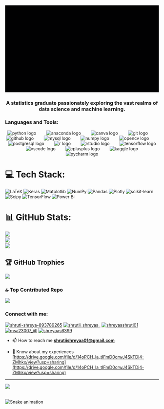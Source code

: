 ![logo](https://github.com/shruti-shreya01/shruti-shreya01/blob/main/download.gif)

<h3 align="center">A statistics graduate passionately exploring the vast realms of data science and machine learning.</h3>

<h3 align="left">Languages and Tools:</h3>
<div align="center">
<img src="https://cdn.jsdelivr.net/gh/devicons/devicon/icons/python/python-original.svg" height="50" alt="python logo"  />
  <img width="25" />
  <img src="https://cdn.jsdelivr.net/gh/devicons/devicon/icons/anaconda/anaconda-original.svg" height="50" alt="anaconda logo"  />
  <img width="25" />
  <img src="https://cdn.jsdelivr.net/gh/devicons/devicon/icons/canva/canva-original.svg" height="50" alt="canva logo"  />
  <img width="25" />
  <img src="https://cdn.jsdelivr.net/gh/devicons/devicon/icons/git/git-original.svg" height="50" alt="git logo"  />
  <img width="25" />
  <img src="https://cdn.jsdelivr.net/gh/devicons/devicon/icons/github/github-original.svg" height="50" alt="github logo"  />
  <img width="25" />
  <img src="https://cdn.jsdelivr.net/gh/devicons/devicon/icons/mysql/mysql-original.svg" height="50" alt="mysql logo"  />
  <img width="25" />
  <img src="https://cdn.jsdelivr.net/gh/devicons/devicon/icons/numpy/numpy-original.svg" height="50" alt="numpy logo"  />
  <img width="25" />
  <img src="https://cdn.jsdelivr.net/gh/devicons/devicon/icons/opencv/opencv-original.svg" height="50" alt="opencv logo"  />
  <img width="25" />
  <img src="https://cdn.jsdelivr.net/gh/devicons/devicon/icons/postgresql/postgresql-original.svg" height="50" alt="postgresql logo"  />
  <img width="25" />
  <img src="https://cdn.jsdelivr.net/gh/devicons/devicon/icons/r/r-original.svg" height="50" alt="r logo"  />
  <img width="25" />
  <img src="https://cdn.jsdelivr.net/gh/devicons/devicon/icons/rstudio/rstudio-original.svg" height="50" alt="rstudio logo"  />
  <img width="25" />
  <img src="https://cdn.jsdelivr.net/gh/devicons/devicon/icons/tensorflow/tensorflow-original.svg" height="50" alt="tensorflow logo"  />
  <img width="25" />
  <img src="https://cdn.jsdelivr.net/gh/devicons/devicon/icons/vscode/vscode-original.svg" height="50" alt="vscode logo"  />
  <img width="25" />
  <img src="https://cdn.jsdelivr.net/gh/devicons/devicon/icons/cplusplus/cplusplus-original.svg" height="50" alt="cplusplus logo"  />
  <img width="25" />
  <img src="https://cdn.jsdelivr.net/gh/devicons/devicon/icons/kaggle/kaggle-original.svg" height="50" alt="kaggle logo"  />
  <img width="25" />
  <img src="https://cdn.jsdelivr.net/gh/devicons/devicon/icons/pycharm/pycharm-original.svg" height="50" alt="pycharm logo"  />
</div>

# 💻 Tech Stack:
 ![LaTeX](https://img.shields.io/badge/latex-%23008080.svg?style=for-the-badge&logo=latex&logoColor=white)    ![Keras](https://img.shields.io/badge/Keras-%23D00000.svg?style=for-the-badge&logo=Keras&logoColor=white) ![Matplotlib](https://img.shields.io/badge/Matplotlib-%23ffffff.svg?style=for-the-badge&logo=Matplotlib&logoColor=black) ![NumPy](https://img.shields.io/badge/numpy-%23013243.svg?style=for-the-badge&logo=numpy&logoColor=white) ![Pandas](https://img.shields.io/badge/pandas-%23150458.svg?style=for-the-badge&logo=pandas&logoColor=white) ![Plotly](https://img.shields.io/badge/Plotly-%233F4F75.svg?style=for-the-badge&logo=plotly&logoColor=white) ![scikit-learn](https://img.shields.io/badge/scikit--learn-%23F7931E.svg?style=for-the-badge&logo=scikit-learn&logoColor=white) ![Scipy](https://img.shields.io/badge/SciPy-%230C55A5.svg?style=for-the-badge&logo=scipy&logoColor=%white) ![TensorFlow](https://img.shields.io/badge/TensorFlow-%23FF6F00.svg?style=for-the-badge&logo=TensorFlow&logoColor=white) ![Power Bi](https://img.shields.io/badge/power_bi-F2C811?style=for-the-badge&logo=powerbi&logoColor=black)




# 📊 GitHub Stats:
![](https://github-readme-stats.vercel.app/api?username=shruti-shreya01&theme=dark&hide_border=false&include_all_commits=true&count_private=false)<br/>
![](https://github-readme-streak-stats.herokuapp.com/?user=shruti-shreya01&theme=dark&hide_border=false)<br/>
![](https://github-readme-stats.vercel.app/api/top-langs/?username=shruti-shreya01&theme=dark&hide_border=false&include_all_commits=true&count_private=false&layout=compact)

## 🏆 GitHub Trophies
![](https://github-profile-trophy.vercel.app/?username=shruti-shreya01&theme=radical&no-frame=false&no-bg=false&margin-w=4)

### 🔝 Top Contributed Repo
![](https://github-contributor-stats.vercel.app/api?username=shruti-shreya01&limit=5&theme=dark&combine_all_yearly_contributions=true)






<h3 align="left">Connect with me:</h3>
<p align="left">
<a href="https://linkedin.com/in/shruti-shreya-893789265" target="blank"><img align="center" src="https://raw.githubusercontent.com/rahuldkjain/github-profile-readme-generator/master/src/images/icons/Social/linked-in-alt.svg" alt="shruti-shreya-893789265" height="30" width="40" /></a>
<a href="https://kaggle.com/shrutii_shreyaa_" target="blank"><img align="center" src="https://raw.githubusercontent.com/rahuldkjain/github-profile-readme-generator/master/src/images/icons/Social/kaggle.svg" alt="shrutii_shreyaa_" height="30" width="40" /></a>
<a href="https://www.hackerrank.com/shreyaashruti01" target="blank"><img align="center" src="https://raw.githubusercontent.com/rahuldkjain/github-profile-readme-generator/master/src/images/icons/Social/hackerrank.svg" alt="shreyaashruti01" height="30" width="40" /></a>
<a href="https://www.leetcode.com/msa23007_iitl" target="blank"><img align="center" src="https://raw.githubusercontent.com/rahuldkjain/github-profile-readme-generator/master/src/images/icons/Social/leet-code.svg" alt="msa23007_iitl" height="30" width="40" /></a>
<a href="https://auth.geeksforgeeks.org/user/shreyaas6399" target="blank"><img align="center" src="https://raw.githubusercontent.com/rahuldkjain/github-profile-readme-generator/master/src/images/icons/Social/geeks-for-geeks.svg" alt="shreyaas6399" height="30" width="40" /></a>
</p>



- 📫 How to reach me **shrutiishreyaa01@gmail.com**

- 📄 Know about my experiences [https://drive.google.com/file/d/14oPCH_la_tIFmD0crwJ4SkTDi4-ZMhkx/view?usp=sharing](https://drive.google.com/file/d/14oPCH_la_tIFmD0crwJ4SkTDi4-ZMhkx/view?usp=sharing)

---
[![](https://visitcount.itsvg.in/api?id=shruti-shreya01&icon=2&color=0)](https://visitcount.itsvg.in)

<br clear="both">

<img src="https://raw.githubusercontent.com/maurodesouza/maurodesouza/output/snake.svg" alt="Snake animation" />


<!-- Proudly created with GPRM ( https://gprm.itsvg.in ) -->


